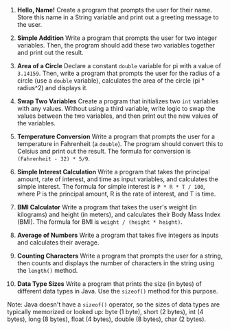1. **Hello, Name!**
   Create a program that prompts the user for their name. Store this name in a String variable and print out a greeting message to the user.

2. **Simple Addition**
   Write a program that prompts the user for two integer variables. Then, the program should add these two variables together and print out the result.

3. **Area of a Circle**
   Declare a constant `double` variable for pi with a value of `3.14159`. Then, write a program that prompts the user for the radius of a circle (use a `double` variable), calculates the area of the circle (pi * radius^2) and displays it.

4. **Swap Two Variables**
   Create a program that initializes two `int` variables with any values. Without using a third variable, write logic to swap the values between the two variables, and then print out the new values of the variables.

5. **Temperature Conversion**
   Write a program that prompts the user for a temperature in Fahrenheit (a `double`). The program should convert this to Celsius and print out the result. The formula for conversion is `(Fahrenheit - 32) * 5/9`.

6. **Simple Interest Calculation**
   Write a program that takes the principal amount, rate of interest, and time as input variables, and calculates the simple interest. The formula for simple interest is `P * R * T / 100`, where P is the principal amount, R is the rate of interest, and T is time.

7. **BMI Calculator**
   Write a program that takes the user's weight (in kilograms) and height (in meters), and calculates their Body Mass Index (BMI). The formula for BMI is `weight / (height * height)`.

8. **Average of Numbers**
   Write a program that takes five integers as inputs and calculates their average.

9. **Counting Characters**
   Write a program that prompts the user for a string, then counts and displays the number of characters in the string using the `length()` method.

10. **Data Type Sizes**
    Write a program that prints the size (in bytes) of different data types in Java. Use the `sizeof()` method for this purpose.

Note: Java doesn't have a `sizeof()` operator, so the sizes of data types are typically memorized or looked up: byte (1 byte), short (2 bytes), int (4 bytes), long (8 bytes), float (4 bytes), double (8 bytes), char (2 bytes).
